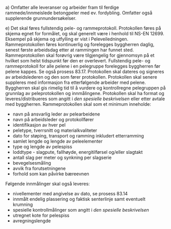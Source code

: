 a) Omfatter alle leveranser og arbeider fram til ferdige rammede/innmeislede betongpeler med ev. fordybling. Omfatter også supplerende grunnundersøkelser.

e) Det skal føres fullstendig pele- og rammeprotokoll. Protokollen føres på skjema egnet for formålet, og skal generelt være i henhold til NS-EN 12699. Eksempel på skjema og utfylling er vist i Peleveiledningen.
Rammeprotokollen føres kontinuerlig og forelegges byggherren daglig, senest første arbeidsdag etter at rammingen har funnet sted. Rammeprotokollen skal forøvrig være tilgjengelig for gjennomsyn på et hvilket som helst tidspunkt før den er overlevert.
Fullstendig pele- og rammeprotokoll for alle pelene i en pelegruppe forelegges byggherren før pelene kappes. Se også prosess 83.17. Protokollen skal dateres og signeres av arbeidslederen og den som fører protokollen. Protokollen skal senere suppleres med informasjon fra etterfølgende arbeider med pelene.
Byggherren skal gis rimelig tid til å vurdere og kontrollregne pelegruppen på grunnlag av peleprotokollen og innmålingene.
Protokollen skal ha format og leveres/distribueres som angitt i *den spesielle beskrivelsen* eller etter avtale med byggherren.
Rammeprotokollen skal som et minimum inneholde:
-  navn på ansvarlig leder av pelearbeidene
-  navn på arbeidsleder og protokollfører
-  identifikasjon av hver pel
-  peletype, tverrsnitt og materialkvaliteter
-  dato for støping, transport og ramming inkludert etterramming
-  samlet lengde og lengde av peleelementer
-  type og lengde av pelespiss
-  loddtype - slagpute, fallhøyde, energitilførsel og/eller slagtakt
-  antall slag per meter og synkning per slagserie
-  bevegelsesmåling
-  avvik fra forutsetningene
-  forhold som kan påvirke bæreevnen

Følgende innmålinger skal også leveres:
-  nivellementer med angivelse av dato, se prosess 83.14
-  innmålt endelig plassering og faktisk senterlinje samt eventuelt krumning
-  spesielle kontrollmålinger som angitt i *den spesielle beskrivelsen*
-  utregnet kote for pelespiss
-  avregningslengde

